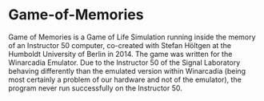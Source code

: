 # Game-of-Memories

Game of Memories is a Game of Life Simulation running inside the memory of an Instructor 50 computer, co-created with Stefan Höltgen at the Humboldt University of Berlin in 2014. The game was written for the Winarcadia Emulator. Due to the Instructor 50 of the Signal Laboratory behaving differently than the emulated version within Winarcadia (being most certainly a problem of our hardware and not of the emulator), the program never run successfully on the Instructor 50.

